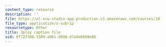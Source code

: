 ```yaml
---
content_type: resource
description: ''
file: https://ol-ocw-studio-app-production.s3.amazonaws.com/courses/18-086-mathematical-methods-for-engineers-ii-spring-2006/6f72f3063389a9b1d098d7a4e6699e80_7dVYOOHB4g4.srt
file_type: application/x-subrip
resourcetype: Other
title: 3play caption file
uid: 6f72f306-3389-a9b1-d098-d7a4e6699e80
---
```

